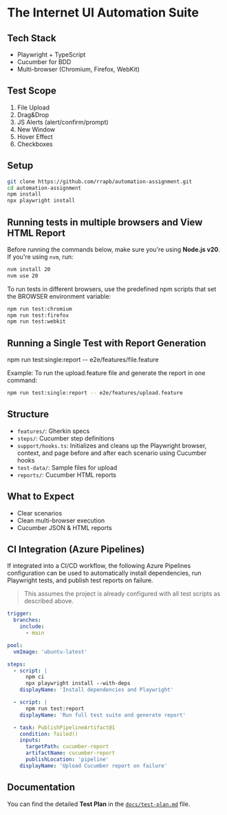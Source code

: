 # The Internet UI Automation Suite

## Tech Stack
- Playwright + TypeScript
- Cucumber for BDD
- Multi-browser (Chromium, Firefox, WebKit)

## Test Scope
1. File Upload  
2. Drag&Drop  
3. JS Alerts (alert/confirm/prompt)  
4. New Window  
5. Hover Effect  
6. Checkboxes

## Setup
```bash
git clone https://github.com/rrapb/automation-assignment.git
cd automation-assignment
npm install
npx playwright install
```

## Running tests in multiple browsers and View HTML Report

Before running the commands below, make sure you're using **Node.js v20**.  
If you're using `nvm`, run: 
```bash
nvm install 20
nvm use 20
```

To run tests in different browsers, use the predefined npm scripts that set the BROWSER environment variable:

```bash
npm run test:chromium
npm run test:firefox
npm run test:webkit
```

## Running a Single Test with Report Generation
npm run test:single:report -- e2e/features/file.feature

Example:
To run the upload.feature file and generate the report in one command:
```bash
npm run test:single:report -- e2e/features/upload.feature
```

## Structure
- `features/`: Gherkin specs  
- `steps/`: Cucumber step definitions  
- `support/hooks.ts`: Initializes and cleans up the Playwright browser, context, and page before and after each scenario using Cucumber hooks
- `test-data/`: Sample files for upload
- `reports/`: Cucumber HTML reports

## What to Expect
- Clear scenarios
- Clean multi-browser execution
- Cucumber JSON & HTML reports


## CI Integration (Azure Pipelines)

If integrated into a CI/CD workflow, the following Azure Pipelines configuration can be used to automatically install dependencies, run Playwright tests, and publish test reports on failure.

> This assumes the project is already configured with all test scripts as described above.

```yaml
trigger:
  branches:
    include:
      - main

pool:
  vmImage: 'ubuntu-latest'

steps:
  - script: |
      npm ci
      npx playwright install --with-deps
    displayName: 'Install dependencies and Playwright'

  - script: |
      npm run test:report
    displayName: 'Run full test suite and generate report'

  - task: PublishPipelineArtifact@1
    condition: failed()
    inputs:
      targetPath: cucumber-report
      artifactName: cucumber-report
      publishLocation: 'pipeline'
    displayName: 'Upload Cucumber report on failure'
```

## Documentation

You can find the detailed **Test Plan** in the [`docs/test-plan.md`](docs/test-plan.md) file.

